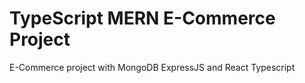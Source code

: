 # TypeScript MERN E-Commerce Project

E-Commerce project with MongoDB ExpressJS and React Typescript
